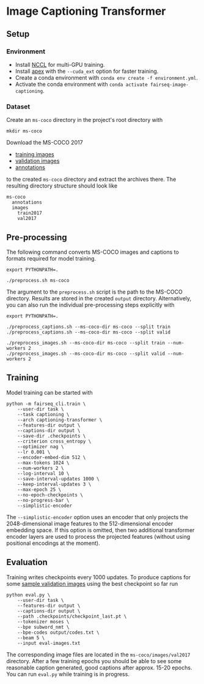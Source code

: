 # Image Captioning Transformer

## Setup

### Environment

- Install [NCCL](https://github.com/NVIDIA/nccl) for multi-GPU training.
- Install [apex](https://github.com/NVIDIA/apex) with the `--cuda_ext` option for faster training.
- Create a conda environment with `conda env create -f environment.yml`.
- Activate the conda environment with `conda activate fairseq-image-captioning`.

### Dataset

Create an `ms-coco` directory in the project's root directory with

    mkdir ms-coco

Download the MS-COCO 2017

- [training images](http://images.cocodataset.org/zips/train2017.zip)
- [validation images](http://images.cocodataset.org/zips/val2017.zip)
- [annotations](http://images.cocodataset.org/annotations/annotations_trainval2017.zip)

to the created `ms-coco` directory and extract the archives there. The resulting directory structure should look like

```
ms-coco
  annotations
  images
    train2017
    val2017
```

## Pre-processing

The following command converts MS-COCO images and captions to formats required for model training.

```
export PYTHONPATH=.

./preprocess.sh ms-coco
```

The argument to the `preprocess.sh` script is the path to the MS-COCO directory. Results are stored in the 
created `output` directory. Alternatively, you can also run the individual pre-processing steps explicitly with   

```
export PYTHONPATH=.

./preprocess_captions.sh --ms-coco-dir ms-coco --split train
./preprocess_captions.sh --ms-coco-dir ms-coco --split valid

./preprocess_images.sh --ms-coco-dir ms-coco --split train --num-workers 2
./preprocess_images.sh --ms-coco-dir ms-coco --split valid --num-workers 2
```

## Training

Model training can be started with 

```
python -m fairseq_cli.train \
    --user-dir task \
    --task captioning \
    --arch captioning-transformer \
    --features-dir output \
    --captions-dir output \
    --save-dir .checkpoints \
    --criterion cross_entropy \
    --optimizer nag \
    --lr 0.001 \
    --encoder-embed-dim 512 \
    --max-tokens 1024 \
    --num-workers 2 \
    --log-interval 10 \
    --save-interval-updates 1000 \
    --keep-interval-updates 3 \
    --max-epoch 25 \
    --no-epoch-checkpoints \
    --no-progress-bar \
    --simplistic-encoder
```

The `--simplistic-encoder` option uses an encoder that only projects the 2048-dimensional image features to the 
512-dimensional encoder embedding space. If this option is omitted, then two additional transformer encoder layers
are used to process the projected features (without using positional encodings at the moment).
  
## Evaluation

Training writes checkpoints every 1000 updates. To produce captions for some [sample validation images](eval-images.txt) 
using the best checkpoint so far run

``` 
python eval.py \
    --user-dir task \
    --features-dir output \
    --captions-dir output \
    --path .checkpoints/checkpoint_last.pt \
    --tokenizer moses \
    --bpe subword_nmt \
    --bpe-codes output/codes.txt \
    --beam 5 \
    --input eval-images.txt
``` 

The corresponding image files are located in the `ms-coco/images/val2017` directory. After a few training epochs you 
should be able to see some reasonable caption generated, good captions after approx. 15-20 epochs. You can run 
`eval.py` while training is in progress.
